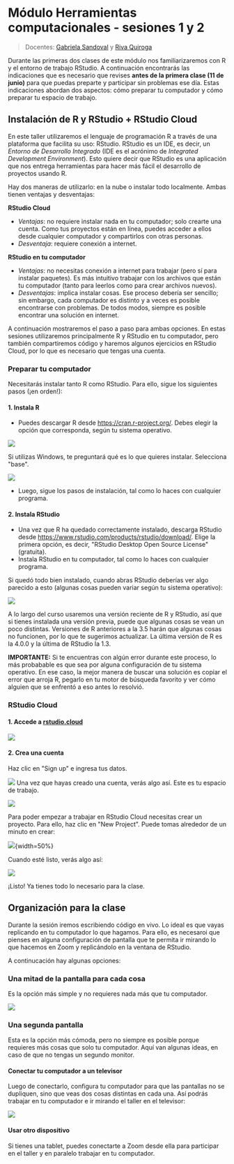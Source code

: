 # Módulo Herramientas computacionales - sesiones 1 y 2

> Docentes: [Gabriela Sandoval](https://twitter.com/gabysandovalm) y [Riva Quiroga](https://twitter.com/rivaquiroga)


Durante las primeras dos clases de este módulo nos familiarizaremos con R y el entorno de trabajo RStudio. A continuación encontrarás las indicaciones que es necesario que revises __antes de la primera clase (11 de junio)__ para que puedas preparte y participar sin problemas ese día. Estas indicaciones abordan dos aspectos: cómo preparar tu computador y cómo preparar tu espacio de trabajo. 

## Instalación de R y RStudio + RStudio Cloud

En este taller utilizaremos el lenguaje de programación R a través de una plataforma que facilita su uso: RStudio. RStudio es un IDE, es decir, un *Entorno de Desarrollo Integrado* (IDE es el acrónimo de *Integrated Development Environment*). Esto quiere decir que RStudio es una aplicación que nos entrega herramientas para hacer más fácil el desarrollo de proyectos usando R.

Hay dos maneras de utilizarlo: en la nube o instalar todo localmente. Ambas tienen ventajas y desventajas:

**RStudio Cloud**

- *Ventajas*: no requiere instalar nada en tu computador; solo crearte una cuenta. Como tus proyectos están en línea, puedes acceder a ellos desde cualquier computador y compartirlos con otras personas.
- *Desventaja*: requiere conexión a internet. 

**RStudio en tu computador**

- *Ventajas*: no necesitas conexión a internet para trabajar (pero sí para instalar paquetes). Es más intuitivo trabajar con los archivos que están tu computador (tanto para leerlos como para crear archivos nuevos).
- *Desventajas*: implica instalar cosas. Ese proceso debería ser sencillo; sin embargo, cada computador es distinto y a veces es posible encontrarse con problemas. De todos modos, siempre es posible encontrar una solución en internet. 

A continuación mostraremos el paso a paso para ambas opciones. En estas sesiones utilizaremos principalmente R y RStudio en tu computador, pero también compartiremos código y haremos algunos ejercicios en RStudio Cloud, por lo que es necesario que tengas una cuenta. 


### Preparar tu computador

Necesitarás instalar tanto R como RStudio. Para ello, sigue los siguientes pasos (¡en orden!):

#### 1. Instala R

- Puedes descargar R desde https://cran.r-project.org/. Debes elegir la opción que corresponda, según tu sistema operativo.

![](/imagenes/cran.png)


Si utilizas Windows, te preguntará qué es lo que quieres instalar. Selecciona "base".

![](/imagenes/windows.png)


- Luego, sigue los pasos de instalación, tal como lo haces con cualquier programa. 

#### 2. Instala RStudio

- Una vez que R ha quedado correctamente instalado, descarga RStudio desde https://www.rstudio.com/products/rstudio/download/. Elige la primera opción, es decir, "RStudio Desktop Open Source License" (gratuita). 
- Instala RStudio en tu computador, tal como lo haces con cualquier programa. 

Si quedó todo bien instalado, cuando abras RStudio deberías ver algo parecido a esto (algunas cosas pueden variar según tu sistema operativo):

![](/imageness/rstudio.png)

A lo largo del curso usaremos una versión reciente de R y RStudio, así que si tienes instalada una versión previa, puede que algunas cosas se vean un poco distintas. Versiones de R anteriores a la 3.5 harán que algunas cosas no funcionen, por lo que te sugerimos actualizar. La última versión de R es la 4.0.0 y la última de RStudio la 1.3.

**IMPORTANTE:** Si te encuentras con algún error durante este proceso, lo más probabable es que sea por alguna configuración de tu sistema operativo. En ese caso, la mejor manera de buscar una solución es copiar el error que arroja R, pegarlo en tu motor de búsqueda favorito y ver cómo alguien que se enfrentó a eso antes lo resolvió. 

### RStudio Cloud

#### 1. Accede a [rstudio.cloud](https://rstudio.cloud/)

![](/imagenes/rstudio-cloud.png)

#### 2. Crea una cuenta
Haz clic en "Sign up" e ingresa tus datos. 

![](/imagenes/sign-up.png)
Una vez que hayas creado una cuenta, verás algo así. Este es tu espacio de trabajo. 

![](/imagenes/espacio-de-trabajo.png)

Para poder empezar a trabajar en RStudio Cloud necesitas crear un proyecto. Para ello, haz clic en "New Project". Puede tomas alrededor de un minuto en crear:

![](/imagenes/deploying-project.png){width=50%}

Cuando esté listo, verás algo así:

![](/imagenes/projecto-creado.png)

¡Listo! Ya tienes todo lo necesario para la clase.


## Organización para la clase 

Durante la sesión iremos escribiendo código en vivo. Lo ideal es que vayas replicando en tu computador lo que hagamos. Para ello, es necesaroi que pienses en alguna configuración de pantalla que te permita ir mirando lo que hacemos en Zoom y replicándolo en la ventana de RStudio.  

A continucación hay algunas opciones:

### Una mitad de la pantalla para cada cosa

Es la opción más simple y no requieres nada más que tu computador. 

![](/imagenes/pantalla-dividida.JPG)

### Una segunda pantalla

Esta es la opción más cómoda, pero no siempre es posible porque requieres más cosas que solo tu computador. Aquí van algunas ideas, en caso de que no tengas un segundo monitor.


#### Conectar tu computador a un televisor

Luego de conectarlo, configura tu computador para que las pantallas no se dupliquen, sino que veas dos cosas distintas en cada una. Así podrás trabajar en tu computador e ir mirando el taller en el televisor:

![](/imagenes/compu-tele.JPG)

#### Usar otro dispositivo

Si tienes una tablet, puedes conectarte a Zoom desde ella para participar en el taller y en paralelo trabajar en tu computador.

